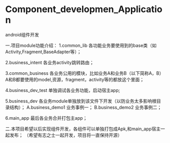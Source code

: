 # Component_developmen_Application
android组件开发


一.项目module功能介绍：
  1.common_lib   各功能业务要使用到的base类（如Activity,Fragment,BaseAdapter等）；
  
  2.business_intent 各业务activity跳转路由；
  
  3.common_business  各业务公用的模块，比如业务A和业务B（以下简称A，B）A和B都要使用的model,资源，fragment，activity等的都放这个里面；
  
  4.business_dev_test  单独调试各业务功能，启动宿主app;
  
  5.business_dev  各业务module单独放到该文件下开发（以防业务太多影响根目录结构）；
      A.business_demo1  业务事例一；
      B.business_demo2  业务事例二；
      
  6.main_app  最后各业务合并打包主app；
  
二.本项目希望以后实现组件开发，各组件可以单独打包成Apk,和main_app宿主一起发布；
    （希望有志之士一起开发，项目将一直保持开源）


  
  
